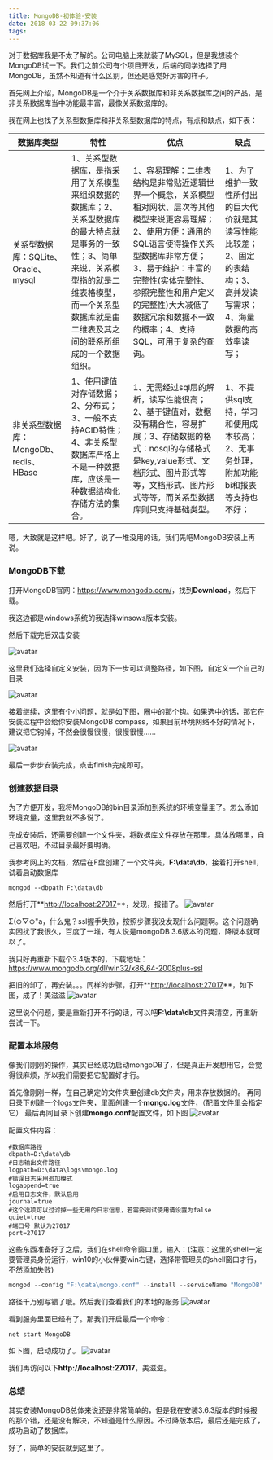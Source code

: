 ```yaml
---
title: MongoDB-初体验-安装
date: 2018-03-22 09:37:06
tags:
---
```


对于数据库我是不太了解的。公司电脑上来就装了MySQL，但是我想装个MongoDB试一下。我们之前公司有个项目开发，后端的同学选择了用MongoDB，虽然不知道有什么区别，但还是感觉好厉害的样子。

首先网上介绍，MongoDB是一个介于关系数据库和非关系数据库之间的产品，是非关系数据库当中功能最丰富，最像关系数据库的。

我在网上也找了关系型数据库和非关系型数据库的特点，有点和缺点，如下表：

<!-- more -->

数据库类型 | 特性 | 优点 | 缺点
----|----|----|----
关系型数据库：SQLite、Oracle、mysql | 1、关系型数据库，是指采用了关系模型来组织数据的数据库；2、关系型数据库的最大特点就是事务的一致性；3、简单来说，关系模型指的就是二维表格模型，而一个关系型数据库就是由二维表及其之间的联系所组成的一个数据组织。 | 1、容易理解：二维表结构是非常贴近逻辑世界一个概念，关系模型相对网状、层次等其他模型来说更容易理解；2、使用方便：通用的SQL语言使得操作关系型数据库非常方便；3、易于维护：丰富的完整性(实体完整性、参照完整性和用户定义的完整性)大大减低了数据冗余和数据不一致的概率；4、支持SQL，可用于复杂的查询。 | 1、为了维护一致性所付出的巨大代价就是其读写性能比较差；2、固定的表结构；3、高并发读写需求；4、海量数据的高效率读写；
非关系型数据库：MongoDb、redis、HBase | 1、使用键值对存储数据；2、分布式；3、一般不支持ACID特性；4、非关系型数据库严格上不是一种数据库，应该是一种数据结构化存储方法的集合。 | 1、无需经过sql层的解析，读写性能很高；2、基于键值对，数据没有耦合性，容易扩展；3、存储数据的格式：nosql的存储格式是key,value形式、文档形式、图片形式等等，文档形式、图片形式等等，而关系型数据库则只支持基础类型。 | 1、不提供sql支持，学习和使用成本较高；2、无事务处理，附加功能bi和报表等支持也不好；

嗯，大致就是这样吧。好了，说了一堆没用的话，我们先吧MongoDB安装上再说。

### MongoDB下载

打开MongoDB官网：<https://www.mongodb.com/>，找到**Download**，然后下载。

我这边都是windows系统的我选择winsows版本安装。

然后下载完后双击安装

![avatar](/images/mongodb/mongo_1.png)

这里我们选择自定义安装，因为下一步可以调整路径，如下图，自定义一个自己的目录

![avatar](/images/mongodb/mongo_2.png)

接着继续，这里有个小问题，就是如下图，圈中的那个钩。如果选中的话，那它在安装过程中会给你安装MongoDB compass，如果目前环境网络不好的情况下，建议把它钩掉，不然会很慢很慢，很慢很慢……

![avatar](/images/mongodb/mongo_3.png)

最后一步步安装完成，点击finish完成即可。

### 创建数据目录

为了方便开发，我将MongoDB的bin目录添加到系统的环境变量里了。怎么添加环境变量，这里我就不多说了。

完成安装后，还需要创建一个文件夹，将数据库文件存放在那里。具体放哪里，自己喜欢吧，不过目录最好要明确。

我参考网上的文档，然后在F盘创建了一个文件夹，**F:\data\db**，接着打开shell，试着启动数据库

```shell
mongod --dbpath F:\data\db
```

然后打开**<http://localhost:27017>**，发现，报错了。
![avatar](/images/mongodb/mongo_error.png)

Σ(⊙▽⊙"a，什么鬼？ssl握手失败，按照步骤我没发现什么问题啊。这个问题确实困扰了我很久，百度了一堆，有人说是mongoDB 3.6版本的问题，降版本就可以了。

我只好再重新下载个3.4版本的，下载地址：<https://www.mongodb.org/dl/win32/x86_64-2008plus-ssl>

把旧的卸了，再安装。。。同样的步骤，打开**<http://localhost:27017>**，如下图，成了！美滋滋
![avatar](/images/mongodb/mongo_4.png)

这里说个问题，要是重新打开不行的话，可以吧**F:\data\db**文件夹清空，再重新尝试一下。

### 配置本地服务

像我们刚刚的操作，其实已经成功启动mongoDB了，但是真正开发想用它，会觉得很麻烦，所以我们需要把它配置好才行。

首先像刚刚一样，在自己确定的文件夹里创建db文件夹，用来存放数据的。
再同目录下创建一个logs文件夹，里面创建一个**mongo.log**文件，（配置文件里会指定它）
最后再同目录下创建**mongo.conf**配置文件，如下图
![avatar](/images/mongodb/mongo_5.png)

配置文件内容：

```config
#数据库路径
dbpath=D:\data\db
#日志输出文件路径
logpath=D:\data\logs\mongo.log
#错误日志采用追加模式
logappend=true
#启用日志文件，默认启用
journal=true
#这个选项可以过滤掉一些无用的日志信息，若需要调试使用请设置为false
quiet=true
#端口号 默认为27017
port=27017
```

这些东西准备好了之后，我们在shell命令窗口里，输入：(注意：这里的shell一定要管理员身份运行，win10的小伙伴要win右键，选择带管理员的shell窗口才行，不然添加失败)

```js
mongod --config "F:\data\mongo.conf" --install --serviceName "MongoDB"
```

路径千万别写错了哦。然后我们查看我们的本地的服务
![avatar](/images/mongodb/mongo_6.png)

看到服务里面已经有了。那我们开启最后一个命令：

```shell
net start MongoDB
```

如下图，启动成功了。
![avatar](/images/mongodb/mongo_7.png)

我们再访问以下**http://localhost:27017**，美滋滋。

### 总结

其实安装MongoDB总体来说还是非常简单的，但是我在安装3.6.3版本的时候报的那个错，还是没有解决，不知道是什么原因。不过降版本后，最后还是完成了，成功启动了数据库。

好了，简单的安装就到这里了。
